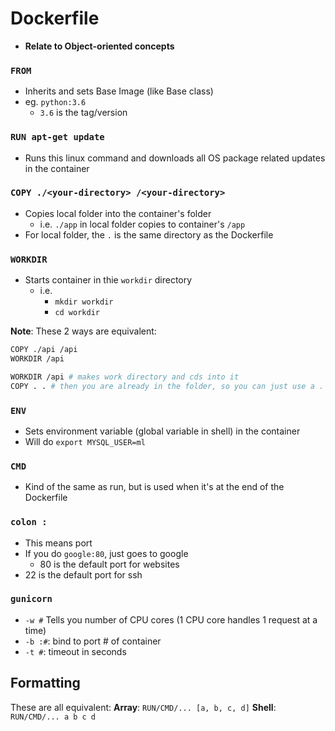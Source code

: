 # Dockerfile
- **Relate to Object-oriented concepts**

### `FROM`
  - Inherits and sets Base Image (like Base class)
  - eg. `python:3.6`
    - `3.6` is the tag/version

### `RUN apt-get update`
- Runs this linux command and downloads all OS package related updates in the container

### `COPY ./<your-directory> /<your-directory>`
- Copies local folder into the container's folder
  - i.e. `./app` in local folder copies to container's `/app`
- For local folder, the `.` is the same directory as the Dockerfile

### `WORKDIR`
- Starts container in thie `workdir` directory
  - i.e. 
    - `mkdir workdir`
    - `cd workdir`

**Note**: These 2 ways are equivalent:

```bash
COPY ./api /api
WORKDIR /api
```
```bash
WORKDIR /api # makes work directory and cds into it
COPY . . # then you are already in the folder, so you can just use a .
```
### `ENV`
- Sets environment variable (global variable in shell) in the container
- Will do `export MYSQL_USER=ml`

### `CMD`
- Kind of the same as run, but is used when it's at the end of the Dockerfile

### `colon :`
- This means port
- If you do `google:80`, just goes to google
  - 80 is the default port for websites
- 22 is the default port for ssh

### `gunicorn`
- `-w #` Tells you number of CPU cores (1 CPU core handles 1 request at a time)
- `-b :#`: bind to port # of container
- `-t #`: timeout in seconds

## Formatting
These are all equivalent:
**Array**: `RUN/CMD/... [a, b, c, d]`
**Shell**: `RUN/CMD/... a b c d`










